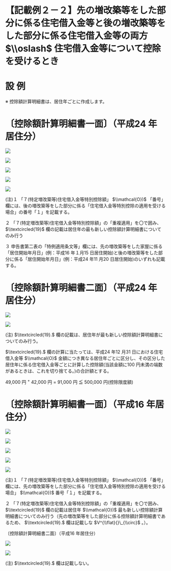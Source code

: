 # 【記載例２－２】先の増改築等をした部分に係る住宅借入金等と後の増改築等をした部分に係る住宅借入金等の両方 $\\oslash$ 住宅借入金等について控除を受けるとき

# 設 例

※ 控除額計算明細書は、居住年ごとに作成します。

# 〔控除額計算明細書一面〕（平成24 年居住分）

![](https://www.nta.go.jp/tmp/97fed54c-f173-425f-ab76-5437b2922c8c/images/3bf47fedec1fc7f409f821520f00721e4fcb65ffc5afa6061bf646256dd5a472.jpg)

![](https://www.nta.go.jp/tmp/97fed54c-f173-425f-ab76-5437b2922c8c/images/5bf3d1cb8c95ef8239414f74c2d84e07744d4b5bbc6e048886a7d05e5803ba63.jpg)

![](https://www.nta.go.jp/tmp/97fed54c-f173-425f-ab76-5437b2922c8c/images/52e0d029fc3adf93078813306d466b27573f86f2429c2f6b03ded0c70305eea7.jpg)

![](https://www.nta.go.jp/tmp/97fed54c-f173-425f-ab76-5437b2922c8c/images/e240e118ed835577e5cecca832f3cead446f899428752f88788e8b1e8bda9ae1.jpg)

![](https://www.nta.go.jp/tmp/97fed54c-f173-425f-ab76-5437b2922c8c/images/fe8601d25c7185c5b11a1db906eca4e675883904106a278423596ee4709e501e.jpg)

(注)１ 「７(特定増改築等)住宅借入金等特別控除額」 $\\mathcal{O})$ 「番号」欄には、後の増改築等をした部分に係る「住宅借入金等特別控除の適用を受ける場合」の番号「１」を記載する。

２ 「７(特定増改築等)住宅借入金等特別控除額」の「重複適用」を〇で囲み、 $\\textcircled{19}$ 欄の記載は居住年の最も新しい控除額計算明細書についてのみ行う

３ 申告書第二表の「特例適用条文等」欄には、先の増改築等をした家屋に係る「居住開始年月日」(例：平成16 年１月15 日居住開始)と後の増改築等をした部分に係る「居住開始年月日」(例：平成24 年11 月20 日居住開始)のいずれも記載する。

# 〔控除額計算明細書二面〕（平成24 年居住分）

![](https://www.nta.go.jp/tmp/97fed54c-f173-425f-ab76-5437b2922c8c/images/dc827d7681b64f68d5967db3c3f195983a8e0b3b3551431b05bbc67e7fa046f5.jpg)

![](https://www.nta.go.jp/tmp/97fed54c-f173-425f-ab76-5437b2922c8c/images/88c447566da0912d0e8e4bcd9e25ca28a10dbf23de389dcd6a0d9e2d9788ff02.jpg)

(注) $\\textcircled{19}.$ 欄の記載は、居住年が最も新しい控除額計算明細書についてのみ行う。

$\\textcircled{19}.$ 欄の計算に当たっては、平成24 年12 月31 日における住宅借入金等 $\\mathcal{O}$ 金額につき異なる居住年ごとに区分し、その区分した居住年に係る住宅借入金等ごとに計算した控除額(当該金額に100 円未満の端数があるときは、これを切り捨てる。)の合計額とする。

49,000 円 $^+$ 42,000 円 $=$ 91,000 円 ≦ 500,000 円(控除限度額)

# 〔控除額計算明細書一面〕（平成16 年居住分）

![](https://www.nta.go.jp/tmp/97fed54c-f173-425f-ab76-5437b2922c8c/images/dd7dba16b840d20473d4417b1c11f2b9bfe45cb12a76f61e5429eb0054a9ef04.jpg)

![](https://www.nta.go.jp/tmp/97fed54c-f173-425f-ab76-5437b2922c8c/images/d094d962cc9dfe5cd0c46e8c7980c3b8b4844ead872e0f4412550fc4ca2a911e.jpg)

![](https://www.nta.go.jp/tmp/97fed54c-f173-425f-ab76-5437b2922c8c/images/b122022408423e71790e963ea418baa9726cb00b78eec850aaa8feb0c18f9cc7.jpg)

![](https://www.nta.go.jp/tmp/97fed54c-f173-425f-ab76-5437b2922c8c/images/b2c1bdf1c6bc2f31136247eb5386bb14b48298f5f41d286aff2d29d6e38642ae.jpg)

![](https://www.nta.go.jp/tmp/97fed54c-f173-425f-ab76-5437b2922c8c/images/75d490a22a8e1e13150d45343fb8e03c7be30d8204f01789e25a037ef5471894.jpg)

(注)１ 「７(特定増改築等)住宅借入金等特別控除額」 $\\mathcal{O})$ 「番号」欄には、先の増改築等をした部分に係る「住宅借入金等特別控除の適用を受ける場合」 $\\mathcal{O})$ 番号「１」を記載する。

２ 「７(特定増改築等)住宅借入金等特別控除額」の「重複適用」を〇で囲み、 $\\textcircled{19}$ 欄の記載は居住年 $\\mathcal{O})$ 最も新しい控除額計算明細書についてのみ行う（先の増改築等をした部分に係る控除額計算明細書であるため、 $\\textcircled{19}.$ 欄は記載しな $V^{\\flat}{}\_{\\circ}$ 。）。

〔控除額計算明細書二面〕（平成16 年居住分）

![](https://www.nta.go.jp/tmp/97fed54c-f173-425f-ab76-5437b2922c8c/images/e066c713b9b654b92acc3673efef285896e17449b74371dfcc96d81a4ad873a8.jpg)

![](https://www.nta.go.jp/tmp/97fed54c-f173-425f-ab76-5437b2922c8c/images/da0469cbbeeccc71507814a54bdab826ccaec1bf8f4ed6e8eda4c8a3c98062f3.jpg)

(注) $\\textcircled{19}.$ 欄は記載しない。